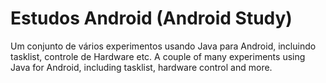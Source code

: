 # Estudos Android (Android Study)

Um conjunto de vários experimentos usando Java para Android, incluindo tasklist, controle de Hardware etc.
A couple of many experiments using Java for Android, including tasklist, hardware control and more.
